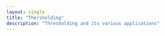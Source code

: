 ```yaml
---
layout: single
title: "Thersholding"
description: "Thresholding and its various applications"
---
```

